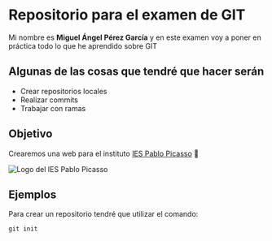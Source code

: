 # Repositorio para el examen de GIT

Mi nombre es **Miguel Ángel Pérez García** y en este examen voy a poner en práctica todo lo que he aprendido sobre GIT

## Algunas de las cosas que tendré que hacer serán

- Crear repositorios locales
- Realizar commits
- Trabajar con ramas

## Objetivo

Crearemos una web para el instituto [IES Pablo Picasso](https://fpiespablopicasso.es/) :school:

![Logo del IES Pablo Picasso](https://fpiespablopicasso.es/wp-content/uploads/2022/03/LOGOTIPO-IES-PABLO-PICASSO-texto-morado.png)


## Ejemplos

Para crear un repositorio tendré que utilizar el comando:
```
git init

